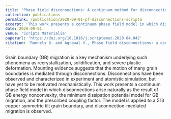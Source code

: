 ```yaml
---
title: "Phase field disconnections: A continuum method for disconnection-mediated grain boundary motion"
collection: publications
permalink: /publication/2020-09-01-pf-disconnections-scripta
excerpt: 'This work presents a continuum phase field model in which disconnections arise naturally as the result of GB energy nonconvexity, the minimum dissipation potential model for GB migration, and the prescribed coupling factor.'
date: 2020-09-01
venue: 'Scripta Materialia'
paperurl: 'https://doi.org/10.1016/j.scriptamat.2020.04.042'
citation: 'Runnels B. and Agrawal V., Phase field disconnections: a continuum method for disconnection-mediated grain boundary motion,  <i>Scripta Materialia</i>, <b>186</b> (2020), 6-10.'
---
```


Grain boundary (GB) migration is a key mechanism underlying such phenomena as recrystallization, solidification, and severe plastic deformation. Mounting evidence suggests that the motion of many grain boundaries is mediated through disconnections. Disconnections have been observed and characterized in experiment and atomistic simulation, but have yet to be motivated mechanistically. This work presents a continuum phase field model in which disconnections arise naturally as the result of GB energy nonconvexity, the minimum dissipation potential model for GB migration, and the prescribed coupling factor. The model is applied to a Σ13 copper symmetric tilt grain boundary, and disconnection-mediated migration is observed.